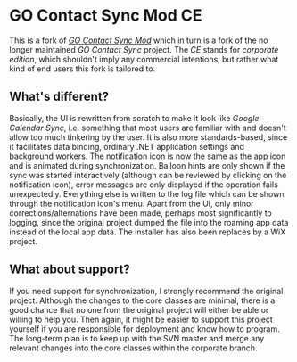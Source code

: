 GO Contact Sync Mod CE
======================
This is a fork of [*GO Contact Sync Mod*](http://sourceforge.net/projects/googlesyncmod/)
which in turn is a fork of the no longer maintained *GO Contact Sync* project.
The *CE* stands for *corporate edition*, which shouldn't imply any commercial
intentions, but rather what kind of end users this fork is tailored to.

What's different?
-----------------
Basically, the UI is rewritten from scratch to make it look like *Google
Calendar Sync*, i.e. something that most users are familiar with and doesn't
allow too much tinkering by the user.
It is also more standards-based, since it facilitates data binding, ordinary
.NET application settings and background workers. The notification icon is now
the same as the app icon and is animated during synchronization. Balloon hints
are only shown if the sync was started interactively (although can be reviewed
by clicking on the notification icon), error messages are only displayed if the
operation fails unexpectedly. Everything else is written to the log file which
can be shown through the notification icon's menu.
Apart from the UI, only minor corrections/alternations have been made, perhaps
most significantly to logging, since the original project dumped the file into
the roaming app data instead of the local app data.
The installer has also been replaces by a WiX project.

What about support?
-------------------
If you need support for synchronization, I strongly recommend the original
project. Although the changes to the core classes are minimal, there is a good
chance that no one from the original project will either be able or willing to
help you. Then again, it might be easier to support this project yourself if
you are responsible for deployment and know how to program.
The long-term plan is to keep up with the SVN master and merge any relevant
changes into the core classes within the corporate branch.

